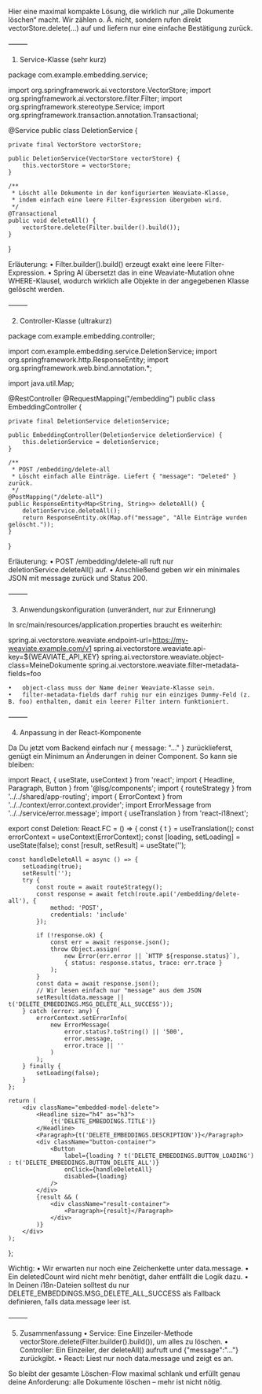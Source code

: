 Hier eine maximal kompakte Lösung, die wirklich nur „alle Dokumente löschen“ macht. Wir zählen o. Ä. nicht, sondern rufen direkt vectorStore.delete(...) auf und liefern nur eine einfache Bestätigung zurück.

⸻

1. Service-Klasse (sehr kurz)

package com.example.embedding.service;

import org.springframework.ai.vectorstore.VectorStore;
import org.springframework.ai.vectorstore.filter.Filter;
import org.springframework.stereotype.Service;
import org.springframework.transaction.annotation.Transactional;

@Service
public class DeletionService {

    private final VectorStore vectorStore;

    public DeletionService(VectorStore vectorStore) {
        this.vectorStore = vectorStore;
    }

    /**
     * Löscht alle Dokumente in der konfigurierten Weaviate-Klasse,
     * indem einfach eine leere Filter-Expression übergeben wird.
     */
    @Transactional
    public void deleteAll() {
        vectorStore.delete(Filter.builder().build());
    }
}

Erläuterung:
	•	Filter.builder().build() erzeugt exakt eine leere Filter-Expression.
	•	Spring AI übersetzt das in eine Weaviate-Mutation ohne WHERE-Klausel, wodurch wirklich alle Objekte in der angegebenen Klasse gelöscht werden.

⸻

2. Controller-Klasse (ultrakurz)

package com.example.embedding.controller;

import com.example.embedding.service.DeletionService;
import org.springframework.http.ResponseEntity;
import org.springframework.web.bind.annotation.*;

import java.util.Map;

@RestController
@RequestMapping("/embedding")
public class EmbeddingController {

    private final DeletionService deletionService;

    public EmbeddingController(DeletionService deletionService) {
        this.deletionService = deletionService;
    }

    /**
     * POST /embedding/delete-all
     * Löscht einfach alle Einträge. Liefert { "message": "Deleted" } zurück.
     */
    @PostMapping("/delete-all")
    public ResponseEntity<Map<String, String>> deleteAll() {
        deletionService.deleteAll();
        return ResponseEntity.ok(Map.of("message", "Alle Einträge wurden gelöscht."));
    }
}

Erläuterung:
	•	POST /embedding/delete-all ruft nur deletionService.deleteAll() auf.
	•	Anschließend geben wir ein minimales JSON mit message zurück und Status 200.

⸻

3. Anwendungskonfiguration (unverändert, nur zur Erinnerung)

In src/main/resources/application.properties braucht es weiterhin:

spring.ai.vectorstore.weaviate.endpoint-url=https://my-weaviate.example.com/v1
spring.ai.vectorstore.weaviate.api-key=${WEAVIATE_API_KEY}
spring.ai.vectorstore.weaviate.object-class=MeineDokumente
spring.ai.vectorstore.weaviate.filter-metadata-fields=foo

	•	object-class muss der Name deiner Weaviate-Klasse sein.
	•	filter-metadata-fields darf ruhig nur ein einziges Dummy-Feld (z. B. foo) enthalten, damit ein leerer Filter intern funktioniert.

⸻

4. Anpassung in der React-Komponente

Da Du jetzt vom Backend einfach nur { message: "…" } zurücklieferst, genügt ein Minimum an Änderungen in deiner Component. So kann sie bleiben:

import React, { useState, useContext } from 'react';
import { Headline, Paragraph, Button } from '@lsg/components';
import { routeStrategy } from '../../shared/app-routing';
import { ErrorContext } from '../../context/error.context.provider';
import ErrorMessage from '../../service/error.message';
import { useTranslation } from 'react-i18next';

export const Deletion: React.FC = () => {
    const { t } = useTranslation();
    const errorContext = useContext(ErrorContext);
    const [loading, setLoading] = useState<boolean>(false);
    const [result, setResult] = useState<string>('');

    const handleDeleteAll = async () => {
        setLoading(true);
        setResult('');
        try {
            const route = await routeStrategy();
            const response = await fetch(route.api('/embedding/delete-all'), {
                method: 'POST',
                credentials: 'include'
            });

            if (!response.ok) {
                const err = await response.json();
                throw Object.assign(
                    new Error(err.error || `HTTP ${response.status}`),
                    { status: response.status, trace: err.trace }
                );
            }
            const data = await response.json();
            // Wir lesen einfach nur "message" aus dem JSON
            setResult(data.message || t('DELETE_EMBEDDINGS.MSG_DELETE_ALL_SUCCESS'));
        } catch (error: any) {
            errorContext.setErrorInfo(
                new ErrorMessage(
                    error.status?.toString() || '500',
                    error.message,
                    error.trace || ''
                )
            );
        } finally {
            setLoading(false);
        }
    };

    return (
        <div className="embedded-model-delete">
            <Headline size="h4" as="h3">
                {t('DELETE_EMBEDDINGS.TITLE')}
            </Headline>
            <Paragraph>{t('DELETE_EMBEDDINGS.DESCRIPTION')}</Paragraph>
            <div className="button-container">
                <Button
                    label={loading ? t('DELETE_EMBEDDINGS.BUTTON_LOADING') : t('DELETE_EMBEDDINGS.BUTTON_DELETE_ALL')}
                    onClick={handleDeleteAll}
                    disabled={loading}
                />
            </div>
            {result && (
                <div className="result-container">
                    <Paragraph>{result}</Paragraph>
                </div>
            )}
        </div>
    );
};

Wichtig:
	•	Wir erwarten nur noch eine Zeichenkette unter data.message.
	•	Ein deletedCount wird nicht mehr benötigt, daher entfällt die Logik dazu.
	•	In Deinen i18n-Dateien solltest du nur DELETE_EMBEDDINGS.MSG_DELETE_ALL_SUCCESS als Fallback definieren, falls data.message leer ist.

⸻

5. Zusammenfassung
	•	Service: Eine Einzeiler-Methode vectorStore.delete(Filter.builder().build()), um alles zu löschen.
	•	Controller: Ein Einzeiler, der deleteAll() aufruft und {"message":"…"} zurückgibt.
	•	React: Liest nur noch data.message und zeigt es an.

So bleibt der gesamte Löschen-Flow maximal schlank und erfüllt genau deine Anforderung: alle Dokumente löschen – mehr ist nicht nötig.